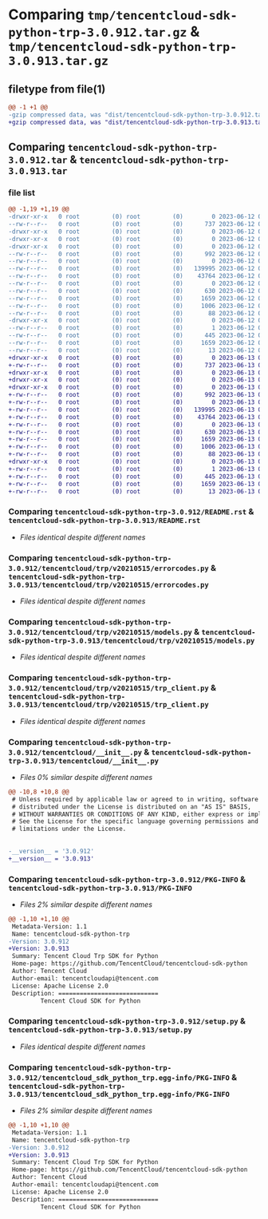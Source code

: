 # Comparing `tmp/tencentcloud-sdk-python-trp-3.0.912.tar.gz` & `tmp/tencentcloud-sdk-python-trp-3.0.913.tar.gz`

## filetype from file(1)

```diff
@@ -1 +1 @@
-gzip compressed data, was "dist/tencentcloud-sdk-python-trp-3.0.912.tar", last modified: Mon Jun 12 03:15:07 2023, max compression
+gzip compressed data, was "dist/tencentcloud-sdk-python-trp-3.0.913.tar", last modified: Tue Jun 13 02:28:09 2023, max compression
```

## Comparing `tencentcloud-sdk-python-trp-3.0.912.tar` & `tencentcloud-sdk-python-trp-3.0.913.tar`

### file list

```diff
@@ -1,19 +1,19 @@
-drwxr-xr-x   0 root         (0) root         (0)        0 2023-06-12 03:15:07.000000 tencentcloud-sdk-python-trp-3.0.912/
--rw-r--r--   0 root         (0) root         (0)      737 2023-06-12 03:15:07.000000 tencentcloud-sdk-python-trp-3.0.912/README.rst
-drwxr-xr-x   0 root         (0) root         (0)        0 2023-06-12 03:15:07.000000 tencentcloud-sdk-python-trp-3.0.912/tencentcloud/
-drwxr-xr-x   0 root         (0) root         (0)        0 2023-06-12 03:15:07.000000 tencentcloud-sdk-python-trp-3.0.912/tencentcloud/trp/
-drwxr-xr-x   0 root         (0) root         (0)        0 2023-06-12 03:15:07.000000 tencentcloud-sdk-python-trp-3.0.912/tencentcloud/trp/v20210515/
--rw-r--r--   0 root         (0) root         (0)      992 2023-06-12 03:15:07.000000 tencentcloud-sdk-python-trp-3.0.912/tencentcloud/trp/v20210515/errorcodes.py
--rw-r--r--   0 root         (0) root         (0)        0 2023-06-12 03:15:07.000000 tencentcloud-sdk-python-trp-3.0.912/tencentcloud/trp/v20210515/__init__.py
--rw-r--r--   0 root         (0) root         (0)   139995 2023-06-12 03:15:07.000000 tencentcloud-sdk-python-trp-3.0.912/tencentcloud/trp/v20210515/models.py
--rw-r--r--   0 root         (0) root         (0)    43764 2023-06-12 03:15:07.000000 tencentcloud-sdk-python-trp-3.0.912/tencentcloud/trp/v20210515/trp_client.py
--rw-r--r--   0 root         (0) root         (0)        0 2023-06-12 03:15:07.000000 tencentcloud-sdk-python-trp-3.0.912/tencentcloud/trp/__init__.py
--rw-r--r--   0 root         (0) root         (0)      630 2023-06-12 03:15:07.000000 tencentcloud-sdk-python-trp-3.0.912/tencentcloud/__init__.py
--rw-r--r--   0 root         (0) root         (0)     1659 2023-06-12 03:15:07.000000 tencentcloud-sdk-python-trp-3.0.912/PKG-INFO
--rw-r--r--   0 root         (0) root         (0)     1006 2023-06-12 03:15:07.000000 tencentcloud-sdk-python-trp-3.0.912/setup.py
--rw-r--r--   0 root         (0) root         (0)       88 2023-06-12 03:15:07.000000 tencentcloud-sdk-python-trp-3.0.912/setup.cfg
-drwxr-xr-x   0 root         (0) root         (0)        0 2023-06-12 03:15:07.000000 tencentcloud-sdk-python-trp-3.0.912/tencentcloud_sdk_python_trp.egg-info/
--rw-r--r--   0 root         (0) root         (0)        1 2023-06-12 03:15:07.000000 tencentcloud-sdk-python-trp-3.0.912/tencentcloud_sdk_python_trp.egg-info/dependency_links.txt
--rw-r--r--   0 root         (0) root         (0)      445 2023-06-12 03:15:07.000000 tencentcloud-sdk-python-trp-3.0.912/tencentcloud_sdk_python_trp.egg-info/SOURCES.txt
--rw-r--r--   0 root         (0) root         (0)     1659 2023-06-12 03:15:07.000000 tencentcloud-sdk-python-trp-3.0.912/tencentcloud_sdk_python_trp.egg-info/PKG-INFO
--rw-r--r--   0 root         (0) root         (0)       13 2023-06-12 03:15:07.000000 tencentcloud-sdk-python-trp-3.0.912/tencentcloud_sdk_python_trp.egg-info/top_level.txt
+drwxr-xr-x   0 root         (0) root         (0)        0 2023-06-13 02:28:09.000000 tencentcloud-sdk-python-trp-3.0.913/
+-rw-r--r--   0 root         (0) root         (0)      737 2023-06-13 02:28:08.000000 tencentcloud-sdk-python-trp-3.0.913/README.rst
+drwxr-xr-x   0 root         (0) root         (0)        0 2023-06-13 02:28:09.000000 tencentcloud-sdk-python-trp-3.0.913/tencentcloud/
+drwxr-xr-x   0 root         (0) root         (0)        0 2023-06-13 02:28:09.000000 tencentcloud-sdk-python-trp-3.0.913/tencentcloud/trp/
+drwxr-xr-x   0 root         (0) root         (0)        0 2023-06-13 02:28:09.000000 tencentcloud-sdk-python-trp-3.0.913/tencentcloud/trp/v20210515/
+-rw-r--r--   0 root         (0) root         (0)      992 2023-06-13 02:28:08.000000 tencentcloud-sdk-python-trp-3.0.913/tencentcloud/trp/v20210515/errorcodes.py
+-rw-r--r--   0 root         (0) root         (0)        0 2023-06-13 02:28:08.000000 tencentcloud-sdk-python-trp-3.0.913/tencentcloud/trp/v20210515/__init__.py
+-rw-r--r--   0 root         (0) root         (0)   139995 2023-06-13 02:28:08.000000 tencentcloud-sdk-python-trp-3.0.913/tencentcloud/trp/v20210515/models.py
+-rw-r--r--   0 root         (0) root         (0)    43764 2023-06-13 02:28:08.000000 tencentcloud-sdk-python-trp-3.0.913/tencentcloud/trp/v20210515/trp_client.py
+-rw-r--r--   0 root         (0) root         (0)        0 2023-06-13 02:28:08.000000 tencentcloud-sdk-python-trp-3.0.913/tencentcloud/trp/__init__.py
+-rw-r--r--   0 root         (0) root         (0)      630 2023-06-13 02:28:08.000000 tencentcloud-sdk-python-trp-3.0.913/tencentcloud/__init__.py
+-rw-r--r--   0 root         (0) root         (0)     1659 2023-06-13 02:28:09.000000 tencentcloud-sdk-python-trp-3.0.913/PKG-INFO
+-rw-r--r--   0 root         (0) root         (0)     1006 2023-06-13 02:28:08.000000 tencentcloud-sdk-python-trp-3.0.913/setup.py
+-rw-r--r--   0 root         (0) root         (0)       88 2023-06-13 02:28:09.000000 tencentcloud-sdk-python-trp-3.0.913/setup.cfg
+drwxr-xr-x   0 root         (0) root         (0)        0 2023-06-13 02:28:09.000000 tencentcloud-sdk-python-trp-3.0.913/tencentcloud_sdk_python_trp.egg-info/
+-rw-r--r--   0 root         (0) root         (0)        1 2023-06-13 02:28:09.000000 tencentcloud-sdk-python-trp-3.0.913/tencentcloud_sdk_python_trp.egg-info/dependency_links.txt
+-rw-r--r--   0 root         (0) root         (0)      445 2023-06-13 02:28:09.000000 tencentcloud-sdk-python-trp-3.0.913/tencentcloud_sdk_python_trp.egg-info/SOURCES.txt
+-rw-r--r--   0 root         (0) root         (0)     1659 2023-06-13 02:28:09.000000 tencentcloud-sdk-python-trp-3.0.913/tencentcloud_sdk_python_trp.egg-info/PKG-INFO
+-rw-r--r--   0 root         (0) root         (0)       13 2023-06-13 02:28:09.000000 tencentcloud-sdk-python-trp-3.0.913/tencentcloud_sdk_python_trp.egg-info/top_level.txt
```

### Comparing `tencentcloud-sdk-python-trp-3.0.912/README.rst` & `tencentcloud-sdk-python-trp-3.0.913/README.rst`

 * *Files identical despite different names*

### Comparing `tencentcloud-sdk-python-trp-3.0.912/tencentcloud/trp/v20210515/errorcodes.py` & `tencentcloud-sdk-python-trp-3.0.913/tencentcloud/trp/v20210515/errorcodes.py`

 * *Files identical despite different names*

### Comparing `tencentcloud-sdk-python-trp-3.0.912/tencentcloud/trp/v20210515/models.py` & `tencentcloud-sdk-python-trp-3.0.913/tencentcloud/trp/v20210515/models.py`

 * *Files identical despite different names*

### Comparing `tencentcloud-sdk-python-trp-3.0.912/tencentcloud/trp/v20210515/trp_client.py` & `tencentcloud-sdk-python-trp-3.0.913/tencentcloud/trp/v20210515/trp_client.py`

 * *Files identical despite different names*

### Comparing `tencentcloud-sdk-python-trp-3.0.912/tencentcloud/__init__.py` & `tencentcloud-sdk-python-trp-3.0.913/tencentcloud/__init__.py`

 * *Files 0% similar despite different names*

```diff
@@ -10,8 +10,8 @@
 # Unless required by applicable law or agreed to in writing, software
 # distributed under the License is distributed on an "AS IS" BASIS,
 # WITHOUT WARRANTIES OR CONDITIONS OF ANY KIND, either express or implied.
 # See the License for the specific language governing permissions and
 # limitations under the License.
 
 
-__version__ = '3.0.912'
+__version__ = '3.0.913'
```

### Comparing `tencentcloud-sdk-python-trp-3.0.912/PKG-INFO` & `tencentcloud-sdk-python-trp-3.0.913/PKG-INFO`

 * *Files 2% similar despite different names*

```diff
@@ -1,10 +1,10 @@
 Metadata-Version: 1.1
 Name: tencentcloud-sdk-python-trp
-Version: 3.0.912
+Version: 3.0.913
 Summary: Tencent Cloud Trp SDK for Python
 Home-page: https://github.com/TencentCloud/tencentcloud-sdk-python
 Author: Tencent Cloud
 Author-email: tencentcloudapi@tencent.com
 License: Apache License 2.0
 Description: ============================
         Tencent Cloud SDK for Python
```

### Comparing `tencentcloud-sdk-python-trp-3.0.912/setup.py` & `tencentcloud-sdk-python-trp-3.0.913/setup.py`

 * *Files identical despite different names*

### Comparing `tencentcloud-sdk-python-trp-3.0.912/tencentcloud_sdk_python_trp.egg-info/PKG-INFO` & `tencentcloud-sdk-python-trp-3.0.913/tencentcloud_sdk_python_trp.egg-info/PKG-INFO`

 * *Files 2% similar despite different names*

```diff
@@ -1,10 +1,10 @@
 Metadata-Version: 1.1
 Name: tencentcloud-sdk-python-trp
-Version: 3.0.912
+Version: 3.0.913
 Summary: Tencent Cloud Trp SDK for Python
 Home-page: https://github.com/TencentCloud/tencentcloud-sdk-python
 Author: Tencent Cloud
 Author-email: tencentcloudapi@tencent.com
 License: Apache License 2.0
 Description: ============================
         Tencent Cloud SDK for Python
```

